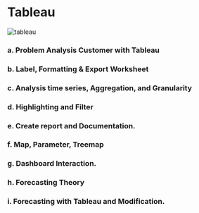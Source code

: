 # Tableau
![tableau](https://user-images.githubusercontent.com/78206871/107977543-df58c080-6fed-11eb-8f32-f7ba5113a6a8.png)

### a.	Problem Analysis Customer with Tableau
### b.	Label, Formatting & Export Worksheet
### c.	Analysis time series, Aggregation, and Granularity
### d.	Highlighting and Filter
### e.	Create report and Documentation.
### f.	Map, Parameter, Treemap
### g.	Dashboard Interaction.
### h.	Forecasting Theory
### i.	Forecasting with Tableau and Modification.
